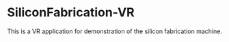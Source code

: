 # SiliconFabrication-VR
This is a VR application for demonstration of the silicon fabrication machine.

